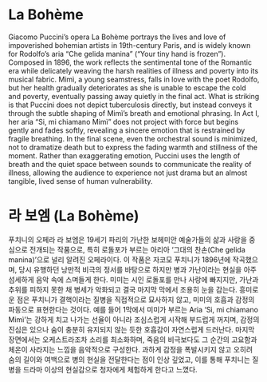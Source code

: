 # La Bohème

Giacomo Puccini’s opera La Bohème portrays the lives and love of impoverished bohemian artists in 19th-century Paris, and is widely known for Rodolfo’s aria “Che gelida manina” (“Your tiny hand is frozen”). Composed in 1896, the work reflects the sentimental tone of the Romantic era while delicately weaving the harsh realities of illness and poverty into its musical fabric. Mimì, a young seamstress, falls in love with the poet Rodolfo, but her health gradually deteriorates as she is unable to escape the cold and poverty, eventually passing away quietly in the final act. What is striking is that Puccini does not depict tuberculosis directly, but instead conveys it through the subtle shaping of Mimì’s breath and emotional phrasing. In Act I, her aria “Si, mi chiamano Mimì” does not project with force but begins gently and fades softly, revealing a sincere emotion that is restrained by fragile breathing. In the final scene, even the orchestral sound is minimized, not to dramatize death but to express the fading warmth and stillness of the moment. Rather than exaggerating emotion, Puccini uses the length of breath and the quiet space between sounds to communicate the reality of illness, allowing the audience to experience not just drama but an almost tangible, lived sense of human vulnerability.

# 라 보엠 (La Bohème)

푸치니의 오페라 라 보엠은 19세기 파리의 가난한 보헤미안 예술가들의 삶과 사랑을 중심으로 전개되는 작품으로, 특히 로돌포가 부르는 아리아 ‘그대의 찬손(Che gelida manina)’으로 널리 알려진 오페라이다. 이 작품은 자코모 푸치니가 1896년에 작곡했으며, 당시 유행하던 낭만적 비극의 정서를 바탕으로 하지만 병과 가난이라는 현실을 아주 섬세하게 음악 속에 스며들게 한다. 미미는 시인 로돌포를 만나 사랑에 빠지지만, 가난과 추위를 피하지 못한 채 병세가 악화되고 결국 마지막 막에서 조용히 눈을 감는다. 흥미로운 점은 푸치니가 결핵이라는 질병을 직접적으로 묘사하지 않고, 미미의 호흡과 감정의 파동으로 표현한다는 것이다. 예를 들어 1막에서 미미가 부르는 Aria ‘Si, mi chiamano Mimì’는 강하게 치고 나가는 선율이 아니라 조심스럽게 시작해 부드럽게 꺼지며, 감정의 진심은 있으나 숨이 충분히 유지되지 않는 듯한 호흡감이 자연스럽게 드러난다. 마지막 장면에서는 오케스트라조차 소리를 최소화하며, 죽음의 비극보다도 그 순간의 고요함과 체온이 사라지는 느낌을 음악적으로 구성한다. 과하게 감정을 폭발시키지 않고 오히려 숨의 길이와 여백으로 병의 현실을 전달한다는 점이 인상 깊었고, 이를 통해 푸치니는 질병을 드라마 이상의 현실감으로 청자에게 체험하게 한다고 느꼈다.
